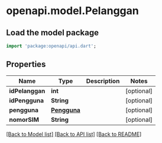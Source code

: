 # openapi.model.Pelanggan

## Load the model package
```dart
import 'package:openapi/api.dart';
```

## Properties
Name | Type | Description | Notes
------------ | ------------- | ------------- | -------------
**idPelanggan** | **int** |  | [optional] 
**idPengguna** | **String** |  | [optional] 
**pengguna** | [**Pengguna**](Pengguna.md) |  | [optional] 
**nomorSIM** | **String** |  | [optional] 

[[Back to Model list]](../README.md#documentation-for-models) [[Back to API list]](../README.md#documentation-for-api-endpoints) [[Back to README]](../README.md)


